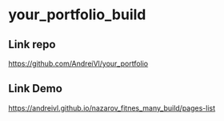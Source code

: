 # your_portfolio_build

## Link repo
https://github.com/AndreiVl/your_portfolio



## Link Demo
https://andreivl.github.io/nazarov_fitnes_many_build/pages-list